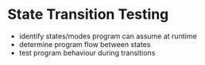 # State Transition Testing
- identify states/modes program can assume at runtime
- determine program flow between states
- test program behaviour during transitions